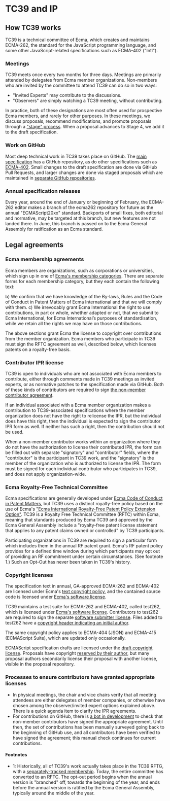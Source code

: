 # TC39 and IP

## How TC39 works

TC39 is a technical committee of Ecma, which creates and maintains ECMA-262, the standard for the JavaScript programming language, and some
other JavaScript-related specifications such as ECMA-402 ("Intl").

### Meetings

TC39 meets once every two months for three days. Meetings are primarily attended by delegates from Ecma member organizations. Non-members who are invited by the committee to attend TC39 can do so in two ways:
- "Invited Experts" may contribute to the discussions.
- "Observers" are simply watching a TC39 meeting, without
contributing.

In practice, both of these designations are most often used for prospective Ecma members, and rarely for other purposes. In these meetings, we discuss proposals, recommend modifications, and promote proposals through a ["stage" process][1]. When a proposal advances to Stage 4, we add it to the draft specification.

### Work on GitHub

Most deep technical work in TC39 takes place on GitHub. The [main specification][2] has a GitHub repository, as do other specifications such as [ECMA-402][3]. Small changes to the draft specification are done via GitHub Pull Requests, and larger changes are done via staged proposals which are maintained in [separate GitHub repositories][4].

### Annual specification releases

Every year, around the end of January or beginning of February, the ECMA-262 editor makes a branch of the ecma262 repository for future as the annual "ECMAScript20xx" standard. Backports of small fixes, both editorial and normative, may be targeted at this branch, but new features are not landed there. In June, this branch is passed on to the Ecma General Assembly for ratification as an Ecma standard.

## Legal agreements

### Ecma membership agreements

Ecma members are organizations, such as corporations or
universities, which sign up in one of [Ecma's membership categories][5]. There are separate forms for each membership category, but they each contain the following text:

b) We confirm that we have knowledge of the By-laws, Rules and the
Code of Conduct in Patent Matters of Ecma International and that we
will comply with them.
c) We irrevocably grant Ecma International the right to use
contributions, in part or whole, whether adapted or not, that we
submit to Ecma International, for Ecma International’s purposes of
standardisation, while we retain all the rights we may have on those
contributions.

The above sections grant Ecma the license to copyright over contributions from the member organization. Ecma members who participate in TC39 must sign the RFTC agreement as well, described below, which licenses patents on a royalty-free basis.

### Contributor IPR license

TC39 is open to individuals who are not associated with Ecma members to contribute, either through comments made in TC39 meetings as invited experts, or as normative patches to the specification made via GitHub. Both of these kinds of contributors are required to sign [the non-member contributor agreement][6].

If an individual associated with a Ecma member organization makes a contribution to TC39-associated specifications where the member organization does not have the right to relicense the IPR, but the individual does have this right, then the individual is expected to sign the contributor IPR form as well. If neither has such a right, then the contribution should not be used.

When a non-member contributor works within an organization where they do not have the authorization to license their contributed IPR, the form can be filled out with separate "signatory" and "contributor" fields, where the "contributor" is the participant in TC39 work, and the "signatory" is the member of the organization who is authorized to license the IPR. The form must be signed for each individual contributor who participates in TC39, and does not apply organization-wide.

### Ecma Royalty-Free Technical Committee

Ecma specifications are generally developed under [Ecma Code of Conduct in Patent Matters](http://www.ecma-international.org/memento/codeofconduct.htm), but TC39 uses a distinct royalty-free policy based on the use of Ecma's ["Ecma International Royalty-Free Patent Policy Extension Option"][7]. TC39 is a Royalty Free Technical Committee (RFTC) within Ecma, meaning that standards produced by Ecma TC39 and approved by the Ecma General Assembly include a "royalty-free patent license statement that applies to any patent claims owned or controlled" by TC39 participants.

Participating organizations in TC39 are required to sign a particular form which includes them in the annual RF patent grant. Ecma's RF patent policy provides for a defined time window during which participants may opt out of providing an RF commitment under certain circumstances. (See footnote 1.) Such an Opt-Out has never been taken in TC39's history.

### Copyright licenses

The specification text in annual, GA-approved ECMA-262 and ECMA-402 are licensed under Ecma's [text copyright policy][9], and the contained source code is licensed under [Ecma's software license][10].

TC39 maintains a test suite for ECMA-262 and ECMA-402, called test262, which is licensed under [Ecma's software license][10]. Contributors to test262 are required to sign the separate [software submitter license][11]. Files added to test262 have a [copyright header indicating an initial author][12].

The same copyright policy applies to ECMA-404 (JSON) and ECMA-415 (ECMAScript Suite), which are updated only occasionally.

ECMAScript specification drafts are licensed under the [draft copyright license][14]. Proposals have copyright [reserved by their author][15], but many proposal authors secondarily license their proposal with another license, visible in the proposal repository.

### Processes to ensure contributors have granted appropriate licenses

- In physical meetings, the chair and vice chairs verify that all meeting attendees are either delegates of member companies, or otherwise have chosen among the observer/invited expert options explained above. There is a quick agenda item to clarify the IPR agreements.
- For contributions on GitHub, there is [a bot in development][13] to check that non-member contributors have signed the appropriate agreement.  Until then, the set of contributions has been manually surveyed going back to the beginning of GitHub use, and all contributors have been verified to have signed the agreement; this manual check continues for current contributions.

#### Footnotes

- 1: Historically, all of TC39's work actually takes place in the TC39 RFTG, with a [separately-tracked membership][8]. Today, the entire committee has converted to an RFTC. The opt-out period begins when the annual version is "branched" off, towards the beginning of the year, and ends before the annual version is ratified by the Ecma General Assembly, typically around the middle of the year.

[1]: http://tc39.github.io/process-document/
[2]: https://github.com/tc39/ecma262/
[3]: https://github.com/tc39/ecma402/
[4]: https://github.com/tc39/proposals/
[5]: http://www.ecma-international.org/memento/join.htm
[6]: https://tc39.github.io/agreements/contributor/
[7]: https://www.ecma-international.org/memento/Policies/Ecma_Royalty-Free_Patent_Policy_Extension_Option.htm
[8]: https://www.ecma-international.org/memento/TC39-RF-TG.htm
[9]: https://www.ecma-international.org/memento/Ecma%20copyright%20faq.htm
[10]: https://www.ecma-international.org/memento/Policies/Ecma_Policy_on_Submission_Inclusion_and_Licensing_of_Software.htm
[11]: https://tc39.github.io/test262-cla/
[12]: https://github.com/tc39/test262/blob/master/CONTRIBUTING.md#test-case-style
[13]: https://github.com/IgnoredAmbience/tc39-bot/
[14]: https://github.com/bterlson/ecmarkup/blob/master/boilerplate/draft-copyright.html
[15]: https://github.com/bterlson/ecmarkup/blob/master/boilerplate/proposal-copyright.html
